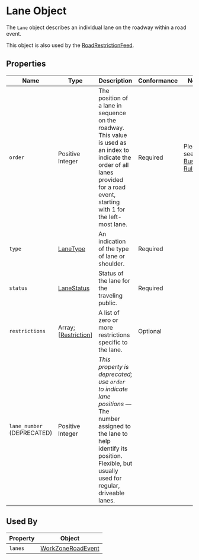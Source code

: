# Lane Object
The `Lane` object describes an individual lane on the roadway within a road event.

This object is also used by the [RoadRestrictionFeed](https://github.com/usdot-jpo-ode/TDx/blob/main/spec-content/objects/Lane.md). 

## Properties
Name | Type | Description | Conformance | Notes
--- | --- | --- | --- | ---
`order` | Positive Integer | The position of a lane in sequence on the roadway. This value is used as an index to indicate the order of all lanes provided for a road event, starting with 1 for the left-most lane. | Required | Please see [Business Rule](/Creating_a_WZDx_Feed.md#business-rules) #3.
`type` | [LaneType](/spec-content/enumerated-types/LaneType.md) | An indication of the type of lane or shoulder. | Required | 
`status` | [LaneStatus](/spec-content/enumerated-types/LaneStatus.md) | Status of the lane for the traveling public. | Required |
`restrictions` | Array; [[Restriction](/spec-content/objects/Restriction.md)] | A list of zero or more restrictions specific to the lane. | Optional | 
`lane_number` (DEPRECATED) | Positive Integer | *This property is deprecated; use `order` to indicate lane positions* — The number assigned to the lane to help identify its position. Flexible, but usually used for regular, driveable lanes.

## Used By
Property | Object
--- | ---
`lanes` | [WorkZoneRoadEvent](/spec-content/objects/WorkZoneRoadEvent.md)
